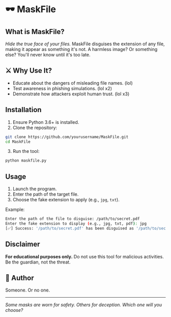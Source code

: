 # 🕶️ MaskFile

##  What is MaskFile?
*Hide the true face of your files.* MaskFile disguises the extension of any file, making it appear as something it's not. A harmless image? Or something else? You'll never know until it's too late.

## ⚔ Why Use It?
- Educate about the dangers of misleading file names. (lol)
- Test awareness in phishing simulations. (lol x2)
- Demonstrate how attackers exploit human trust. (lol x3)

##  Installation
1. Ensure Python 3.6+ is installed.
2. Clone the repository:
```bash
git clone https://github.com/yourusername/MaskFile.git
cd MaskFile
```
3. Run the tool:
```bash
python maskfile.py
```

##  Usage
1. Launch the program.
2. Enter the path of the target file.
3. Choose the fake extension to apply (e.g., `jpg`, `txt`).

Example:
```bash
Enter the path of the file to disguise: /path/to/secret.pdf
Enter the fake extension to display (e.g., jpg, txt, pdf): jpg
[✅] Success: '/path/to/secret.pdf' has been disguised as '/path/to/secret.jpg.pdf'
```

##  Disclaimer
**For educational purposes only.** Do not use this tool for malicious activities. Be the guardian, not the threat.

## 👤 Author
Someone. Or no one.

---

*Some masks are worn for safety. Others for deception. Which one will you choose?*

